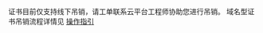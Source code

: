 证书目前仅支持线下吊销，请工单联系云平台工程师协助您进行吊销。
域名型证书吊销流程详情见 [操作指引](http://tcecqpoc.fsphere.cn/doc/product/400/6550)
